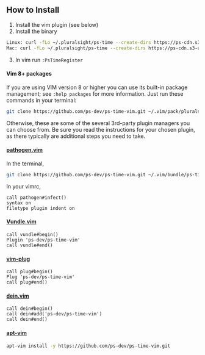## How to Install
1. Install the vim plugin (see below)
2. Install the binary
```bash
Linux: curl -fLo ~/.pluralsight/ps-time --create-dirs https://ps-cdn.s3-us-west-2.amazonaws.com/learner-workflow/ps-time/linux/ps-time && chmod +x ~/.pluralsight/ps-time
Mac: curl -fLo ~/.pluralsight/ps-time --create-dirs https://ps-cdn.s3-us-west-2.amazonaws.com/learner-workflow/ps-time/mac/ps-time && chmod +x ~/.pluralsight/ps-time
```
3. In vim run `:PsTimeRegister`

#### Vim 8+ packages

If you are using VIM version 8 or higher you can use its built-in package management; see `:help packages` for more information. Just run these commands in your terminal:

```bash
git clone https://github.com/ps-dev/ps-time-vim.git ~/.vim/pack/pluralsight/start/ps-time-vim
```

Otherwise, these are some of the several 3rd-party plugin managers you can choose from. Be sure you read the instructions for your chosen plugin, as there typically are additional steps you need to take.

#### [pathogen.vim](https://github.com/tpope/vim-pathogen)

In the terminal,
```bash
git clone https://github.com/ps-dev/ps-time-vim.git ~/.vim/bundle/ps-time-vim
```
In your vimrc,
```vim
call pathogen#infect()
syntax on
filetype plugin indent on
```

#### [Vundle.vim](https://github.com/VundleVim/Vundle.vim)
```vim
call vundle#begin()
Plugin 'ps-dev/ps-time-vim'
call vundle#end()
```

#### [vim-plug](https://github.com/junegunn/vim-plug)
```vim
call plug#begin()
Plug 'ps-dev/ps-time-vim'
call plug#end()
```

#### [dein.vim](https://github.com/Shougo/dein.vim)
```vim
call dein#begin()
call dein#add('ps-dev/ps-time-vim')
call dein#end()
```

#### [apt-vim](https://github.com/egalpin/apt-vim)
```bash
apt-vim install -y https://github.com/ps-dev/ps-time-vim.git
```
